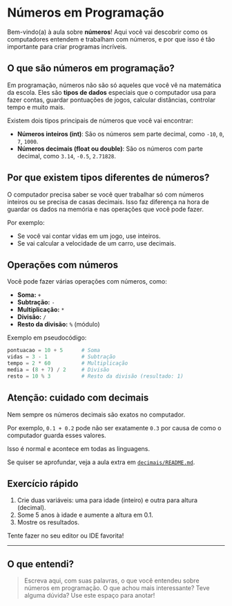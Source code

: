 # Números em Programação

Bem-vindo(a) à aula sobre **números**! Aqui você vai descobrir como os computadores entendem e trabalham com números, e por que isso é tão importante para criar programas incríveis.

## O que são números em programação?

Em programação, números não são só aqueles que você vê na matemática da escola. Eles são **tipos de dados** especiais que o computador usa para fazer contas, guardar pontuações de jogos, calcular distâncias, controlar tempo e muito mais.

Existem dois tipos principais de números que você vai encontrar:

- **Números inteiros (int)**: São os números sem parte decimal, como `-10`, `0`, `7`, `1000`.
- **Números decimais (float ou double)**: São os números com parte decimal, como `3.14`, `-0.5`, `2.71828`.

## Por que existem tipos diferentes de números?

O computador precisa saber se você quer trabalhar só com números inteiros ou se precisa de casas decimais. Isso faz diferença na hora de guardar os dados na memória e nas operações que você pode fazer.

Por exemplo:

- Se você vai contar vidas em um jogo, use inteiros.
- Se vai calcular a velocidade de um carro, use decimais.

## Operações com números

Você pode fazer várias operações com números, como:

- **Soma:** `+`
- **Subtração:** `-`
- **Multiplicação:** `*`
- **Divisão:** `/`
- **Resto da divisão:** `%` (módulo)

Exemplo em pseudocódigo:

```python
pontuacao = 10 + 5      # Soma
vidas = 3 - 1           # Subtração
tempo = 2 * 60          # Multiplicação
media = (8 + 7) / 2     # Divisão
resto = 10 % 3          # Resto da divisão (resultado: 1)
```

## Atenção: cuidado com decimais

Nem sempre os números decimais são exatos no computador.

Por exemplo, `0.1 + 0.2` pode não ser exatamente `0.3` por causa de como o computador guarda esses valores.

Isso é normal e acontece em todas as linguagens.

Se quiser se aprofundar, veja a aula extra em [`decimais/README.md`](./decimais/README.md).

## Exercício rápido

1. Crie duas variáveis: uma para idade (inteiro) e outra para altura (decimal).
2. Some 5 anos à idade e aumente a altura em 0.1.
3. Mostre os resultados.

Tente fazer no seu editor ou IDE favorita!

---

## O que entendi?

> Escreva aqui, com suas palavras, o que você entendeu sobre números em programação. O que achou mais interessante? Teve alguma dúvida? Use este espaço para anotar!
